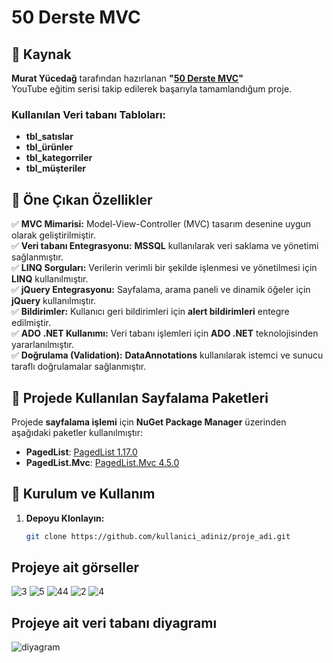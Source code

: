 # 50 Derste MVC

## 📌 Kaynak

**Murat Yücedağ** tarafından hazırlanan **"[50 Derste MVC](https://www.youtube.com/playlist?list=PLKnjBHu2xXNNRPqfdZC6hNmJKOqIIpqNj)"**  
YouTube eğitim serisi takip edilerek başarıyla tamamlandığum proje.

### Kullanılan Veri tabanı Tabloları:
- **tbl_satıslar**  
- **tbl_ürünler**  
- **tbl_kategorriler**  
- **tbl_müşteriler**  

## 🚀 Öne Çıkan Özellikler

✅ **MVC Mimarisi:** Model-View-Controller (MVC) tasarım desenine uygun olarak geliştirilmiştir.  
✅ **Veri tabanı Entegrasyonu:** **MSSQL** kullanılarak veri saklama ve yönetimi sağlanmıştır.  
✅ **LINQ Sorguları:** Verilerin verimli bir şekilde işlenmesi ve yönetilmesi için **LINQ** kullanılmıştır.  
✅ **jQuery Entegrasyonu:** Sayfalama, arama paneli ve dinamik öğeler için **jQuery** kullanılmıştır.  
✅ **Bildirimler:** Kullanıcı geri bildirimleri için **alert bildirimleri** entegre edilmiştir.  
✅ **ADO .NET Kullanımı:** Veri tabanı işlemleri için **ADO .NET** teknolojisinden yararlanılmıştır.  
✅ **Doğrulama (Validation):** **DataAnnotations** kullanılarak istemci ve sunucu taraflı doğrulamalar sağlanmıştır.  

## 📄 Projede Kullanılan Sayfalama Paketleri

Projede **sayfalama işlemi** için **NuGet Package Manager** üzerinden aşağıdaki paketler kullanılmıştır:  

- **PagedList**: [PagedList 1.17.0](https://www.nuget.org/packages/PagedList/1.17.0?_src=template)  
- **PagedList.Mvc**: [PagedList.Mvc 4.5.0](https://www.nuget.org/packages/PagedList.Mvc/4.5.0?_src=template)  

## 🔧 Kurulum ve Kullanım

1. **Depoyu Klonlayın:**  
   ```sh
   git clone https://github.com/kullanici_adiniz/proje_adi.git

## Projeye ait görseller

![3](https://github.com/user-attachments/assets/a37fa0b4-d04f-45f1-b241-256d1fc8b73e)
![5](https://github.com/user-attachments/assets/609f0b86-1228-4fe3-9981-cc64fcf92e4f)
![44](https://github.com/user-attachments/assets/0678f4a5-20f8-472f-bd46-d9a02195221c)
![2](https://github.com/user-attachments/assets/5f4c6d00-123f-48d9-905d-6da66a1b173c)
![4](https://github.com/user-attachments/assets/536f4556-3fef-498d-b339-3713153bc09e)

## Projeye ait veri tabanı diyagramı
![diyagram](https://github.com/user-attachments/assets/3af4d24d-c67f-4a9f-8c30-8453b6990e5c)
